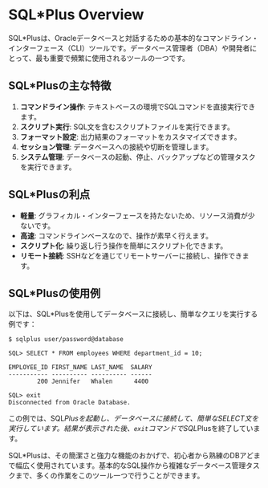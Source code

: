 # SQL*Plus Overview

SQL*Plusは、Oracleデータベースと対話するための基本的なコマンドライン・インターフェース（CLI）ツールです。データベース管理者（DBA）や開発者にとって、最も重要で頻繁に使用されるツールの一つです。

## SQL*Plusの主な特徴

1. **コマンドライン操作**: テキストベースの環境でSQLコマンドを直接実行できます。
2. **スクリプト実行**: SQL文を含むスクリプトファイルを実行できます。
3. **フォーマット設定**: 出力結果のフォーマットをカスタマイズできます。
4. **セッション管理**: データベースへの接続や切断を管理します。
5. **システム管理**: データベースの起動、停止、バックアップなどの管理タスクを実行できます。

## SQL*Plusの利点

- **軽量**: グラフィカル・インターフェースを持たないため、リソース消費が少ないです。
- **高速**: コマンドラインベースなので、操作が素早く行えます。
- **スクリプト化**: 繰り返し行う操作を簡単にスクリプト化できます。
- **リモート接続**: SSHなどを通じてリモートサーバーに接続し、操作できます。

## SQL*Plusの使用例

以下は、SQL*Plusを使用してデータベースに接続し、簡単なクエリを実行する例です：

```
$ sqlplus user/password@database

SQL> SELECT * FROM employees WHERE department_id = 10;

EMPLOYEE_ID FIRST_NAME LAST_NAME  SALARY
----------- ---------- ---------- ------
        200 Jennifer   Whalen      4400

SQL> exit
Disconnected from Oracle Database.
```

この例では、SQL*Plusを起動し、データベースに接続して、簡単なSELECT文を実行しています。結果が表示された後、`exit`コマンドでSQL*Plusを終了しています。

SQL*Plusは、その簡潔さと強力な機能のおかげで、初心者から熟練のDBアどまで幅広く使用されています。基本的なSQL操作から複雑なデータベース管理タスクまで、多くの作業をこのツール一つで行うことができます。
